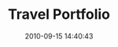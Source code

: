 ---
title: Travel Portfolio
thumbnail: 
  url: /assets/thm/featured/travel-diary.jpg
link:
  url: https://travel.toms.click
  caption: Go to my Travel Portfolio
order: 1
date: 2010-09-15 14:40:43
---